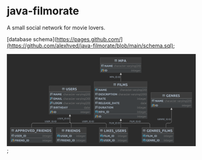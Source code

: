 # java-filmorate
A small social network for movie lovers.

[database schema](https://pages.github.com/](https://github.com/alexhved/java-filmorate/blob/main/schema.sql);

![filmorate-db-schema](https://github.com/alexhved/java-filmorate/blob/main/filmorate-diagram.png);
